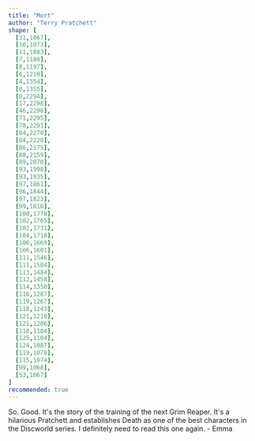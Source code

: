 ```yaml
---
title: "Mort"
author: "Terry Pratchett"
shape: [
  [31,1067],
  [16,1073],
  [11,1083],
  [7,1188],
  [8,1197],
  [6,1210],
  [4,1354],
  [0,1355],
  [0,2294],
  [17,2298],
  [46,2298],
  [71,2295],
  [78,2291],
  [84,2270],
  [84,2228],
  [86,2175],
  [88,2159],
  [89,2070],
  [93,1998],
  [93,1935],
  [97,1861],
  [96,1844],
  [97,1823],
  [99,1818],
  [100,1778],
  [102,1765],
  [102,1731],
  [104,1718],
  [106,1669],
  [106,1601],
  [111,1546],
  [111,1504],
  [113,1484],
  [112,1458],
  [114,1350],
  [116,1287],
  [119,1267],
  [118,1243],
  [121,1219],
  [121,1206],
  [118,1184],
  [125,1104],
  [124,1087],
  [119,1078],
  [115,1074],
  [99,1068],
  [53,1067]
]
recommended: true
---
```

So. Good.  It's the story of the training of the next Grim Reaper.  It's a hilarious Pratchett and establishes Death as one of the best characters in the Discworld series. I definitely need to read this one again. - Emma
